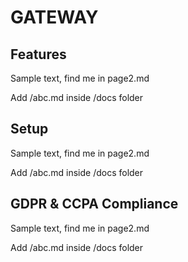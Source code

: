 # GATEWAY

## Features

Sample text, find me in page2.md

Add /abc.md inside /docs folder 

## Setup

Sample text, find me in page2.md

Add /abc.md inside /docs folder 

## GDPR & CCPA Compliance

Sample text, find me in page2.md

Add /abc.md inside /docs folder 
